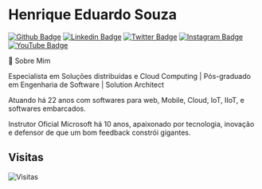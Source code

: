 # Henrique Eduardo Souza

[![Github Badge](https://img.shields.io/badge/-Github-000?style=for-the-badge&logo=Github&logoColor=white&link=https://github.com/hsouzaeduardo)](https://github.com/hsouzaeduardo)
[![Linkedin Badge](https://img.shields.io/badge/-LinkedIn-blue?style=for-the-badge&logo=Linkedin&logoColor=white&link=https://www.linkedin.com/in/hsouzaeduardo/)](https://www.linkedin.com/in/hsouzaeduardo/)
[![Twitter Badge](https://img.shields.io/badge/-Twitter-1ca0f1?style=for-the-badge&labelColor=1ca0f1&logo=twitter&logoColor=white&link=https://twitter.com/hsouzaeduardo)](https://twitter.com/hsouzaeduardo)
[![Instagram Badge](https://img.shields.io/badge/-Instagram-C13584?style=for-the-badge&labelColor=C13584&logo=instagram&logoColor=white&link=https://www.instagram.com/hsouzaeduardo81/)](https://www.instagram.com/hsouzaeduardo81/)
[![YouTube Badge](https://img.shields.io/badge/-YouTube-red?style=for-the-badge&logo=youtube&logoColor=white&link=https://www.youtube.com/c/HenriqueEduardodev)](https://www.youtube.com/c/HenriqueEduardodev)

💬 Sobre Mim

Especialista em Soluções distribuídas e Cloud Computing | Pós-graduado em Engenharia de Software | Solution Architect

Atuando há 22 anos com softwares para web, Mobile, Cloud, IoT, IIoT, e softwares embarcados. 

Instrutor Oficial Microsoft há 10 anos, apaixonado por tecnologia, inovação e defensor de que um bom feedback constrói gigantes.

## Visitas

![Visitas](https://visitor-badge.glitch.me/badge?page_id=hsouzaeduardo)

